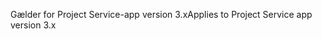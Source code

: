 <span data-ttu-id="8fc8c-101">Gælder for Project Service-app version 3.x</span><span class="sxs-lookup"><span data-stu-id="8fc8c-101">Applies to Project Service app version 3.x</span></span>
